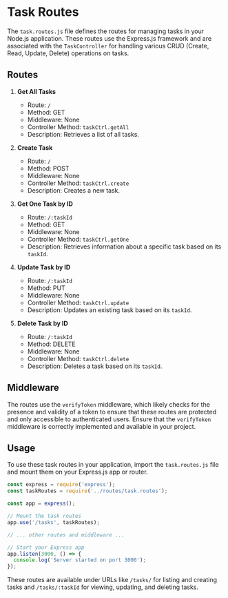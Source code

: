 # Task Routes

The `task.routes.js` file defines the routes for managing tasks in your Node.js application. These routes use the Express.js framework and are associated with the `TaskController` for handling various CRUD (Create, Read, Update, Delete) operations on tasks.

## Routes

1. **Get All Tasks**

   - Route: `/`
   - Method: GET
   - Middleware: None
   - Controller Method: `taskCtrl.getAll`
   - Description: Retrieves a list of all tasks.

2. **Create Task**

   - Route: `/`
   - Method: POST
   - Middleware: None
   - Controller Method: `taskCtrl.create`
   - Description: Creates a new task.

3. **Get One Task by ID**

   - Route: `/:taskId`
   - Method: GET
   - Middleware: None
   - Controller Method: `taskCtrl.getOne`
   - Description: Retrieves information about a specific task based on its `taskId`.

4. **Update Task by ID**

   - Route: `/:taskId`
   - Method: PUT
   - Middleware: None
   - Controller Method: `taskCtrl.update`
   - Description: Updates an existing task based on its `taskId`.

5. **Delete Task by ID**

   - Route: `/:taskId`
   - Method: DELETE
   - Middleware: None
   - Controller Method: `taskCtrl.delete`
   - Description: Deletes a task based on its `taskId`.

## Middleware

The routes use the `verifyToken` middleware, which likely checks for the presence and validity of a token to ensure that these routes are protected and only accessible to authenticated users. Ensure that the `verifyToken` middleware is correctly implemented and available in your project.

## Usage

To use these task routes in your application, import the `task.routes.js` file and mount them on your Express.js app or router.

```javascript
const express = require('express');
const taskRoutes = require('../routes/task.routes');

const app = express();

// Mount the task routes
app.use('/tasks', taskRoutes);

// ... other routes and middleware ...

// Start your Express app
app.listen(3000, () => {
  console.log('Server started on port 3000');
});
```

These routes are available under URLs like `/tasks/` for listing and creating tasks and `/tasks/:taskId` for viewing, updating, and deleting tasks.
